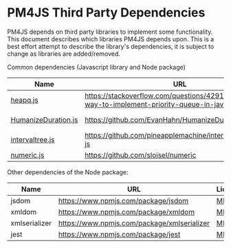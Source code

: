 # PM4JS Third Party Dependencies

PM4JS depends on third party libraries to implement some functionality. This document describes which libraries
PM4JS depends upon. This is a best effort attempt to describe the library's dependencies, it is subject to change as libraries are added/removed.

Common dependencies (Javascript library and Node package)

| Name | URL | License | Version |
| --------------------------- | ------------------------------------------------------------ | --------------------------- | ------------------- |
| [heapq.js](pm4js/algo/conformance/heapq.js) | https://stackoverflow.com/questions/42919469/efficient-way-to-implement-priority-queue-in-javascript | [CC BY-SA 2.5](https://creativecommons.org/licenses/by-sa/2.5/) |  |
| [HumanizeDuration.js](pm4js/utils/generic/humanize-duration.js) | https://github.com/EvanHahn/HumanizeDuration.js | [The Unlicense](https://github.com/EvanHahn/HumanizeDuration.js/blob/main/LICENSE.txt) | 3.27.0 |
| [intervaltree.js](pm4js/utils/generic/intervaltree.js) | https://github.com/pineapplemachine/interval-tree-type-js | [ZLIB/LIBPNG](https://opensource.org/licenses/Zlib) | 1.0.1 |
| [numeric.js](pm4js/utils/generic/numeric.js) | https://github.com/sloisel/numeric | [MIT](https://opensource.org/licenses/MIT) | 1.2.6 |

Other dependencies of the Node package:

| Name | URL | License | Version |
| --------------------------- | ------------------------------------------------------------ | --------------------------- | ------------------- |
| jsdom | https://www.npmjs.com/package/jsdom | [MIT](https://opensource.org/licenses/MIT) | 16.6.0 |
| xmldom | https://www.npmjs.com/package/xmldom | [MIT](https://opensource.org/licenses/MIT) | 0.6.0 |
| xmlserializer | https://www.npmjs.com/package/xmlserializer | [MIT](https://opensource.org/licenses/MIT) | 0.6.1 |
| jest | https://www.npmjs.com/package/jest | [MIT](https://opensource.org/licenses/MIT) | 27.1.1 |
